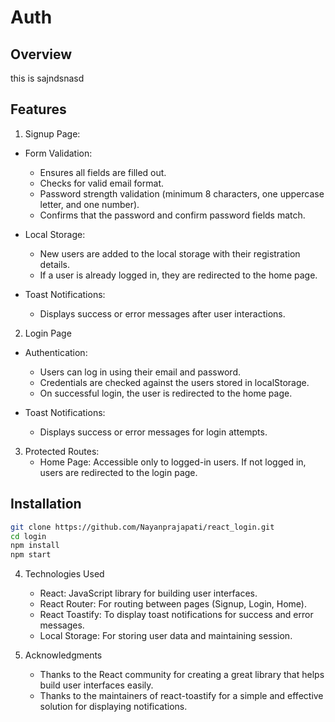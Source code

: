 # Auth

## Overview

this is sajndsnasd

## Features

1. Signup Page:

- Form Validation:

  - Ensures all fields are filled out.
  - Checks for valid email format.
  - Password strength validation (minimum 8 characters, one uppercase letter, and one number).
  - Confirms that the password and confirm password fields match.

- Local Storage:

  - New users are added to the local storage with their registration details.
  - If a user is already logged in, they are redirected to the home page.

- Toast Notifications:
  - Displays success or error messages after user interactions.

2. Login Page

- Authentication:

  - Users can log in using their email and password.
  - Credentials are checked against the users stored in localStorage.
  - On successful login, the user is redirected to the home page.

- Toast Notifications:
  - Displays success or error messages for login attempts.

3. Protected Routes:
   - Home Page: Accessible only to logged-in users. If not logged in, users are redirected to the login page.

## Installation

```sh
git clone https://github.com/Nayanprajapati/react_login.git
cd login
npm install
npm start
```

4. Technologies Used

   - React: JavaScript library for building user interfaces.
   - React Router: For routing between pages (Signup, Login, Home).
   - React Toastify: To display toast notifications for success and error messages.
   - Local Storage: For storing user data and maintaining session.

5. Acknowledgments
   - Thanks to the React community for creating a great library that helps build user interfaces easily.
   - Thanks to the maintainers of react-toastify for a simple and effective solution for displaying notifications.
